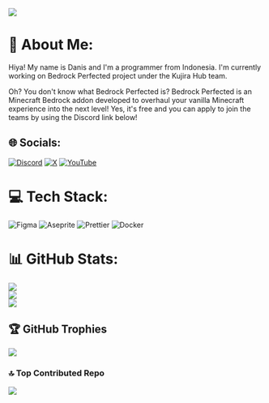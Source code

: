 ![](https://media.discordapp.net/attachments/1353119368799715530/1354090423789817897/banner-final.png?ex=67e4067a&is=67e2b4fa&hm=2f32bdf614343299bd01d3fc963f7b19806e0d3172d88e4133161c3c559a0fe2&=&format=webp&quality=lossless&width=1310&height=328)

# 💫 About Me:
Hiya! My name is Danis and I'm a programmer from Indonesia. I'm currently working on Bedrock Perfected project under the Kujira Hub team. 

Oh? You don't know what Bedrock Perfected is? Bedrock Perfected is an Minecraft Bedrock addon developed to overhaul your vanilla Minecraft experience into the next level! Yes, it's free and you can apply to join the teams by using the Discord link below!


## 🌐 Socials:
[![Discord](https://img.shields.io/badge/Discord-%237289DA.svg?logo=discord&logoColor=white)](https://discord.gg/agQhphygSW) [![X](https://img.shields.io/badge/X-black.svg?logo=X&logoColor=white)](https://x.com/daniswastaken) [![YouTube](https://img.shields.io/badge/YouTube-%23FF0000.svg?logo=YouTube&logoColor=white)](https://youtube.com/@daniswastaken) 

# 💻 Tech Stack:
![Figma](https://img.shields.io/badge/figma-%23F24E1E.svg?style=for-the-badge&logo=figma&logoColor=white) ![Aseprite](https://img.shields.io/badge/Aseprite-FFFFFF?style=for-the-badge&logo=Aseprite&logoColor=#7D929E) ![Prettier](https://img.shields.io/badge/prettier-%23F7B93E.svg?style=for-the-badge&logo=prettier&logoColor=black) ![Docker](https://img.shields.io/badge/docker-%230db7ed.svg?style=for-the-badge&logo=docker&logoColor=white)
# 📊 GitHub Stats:
![](https://github-readme-stats.vercel.app/api?username=daniswastaken&theme=dark&hide_border=false&include_all_commits=false&count_private=false)<br/>
![](https://nirzak-streak-stats.vercel.app/?user=daniswastaken&theme=dark&hide_border=false)<br/>
![](https://github-readme-stats.vercel.app/api/top-langs/?username=daniswastaken&theme=dark&hide_border=false&include_all_commits=false&count_private=false&layout=compact)

## 🏆 GitHub Trophies
![](https://github-profile-trophy.vercel.app/?username=daniswastaken&theme=radical&no-frame=false&no-bg=true&margin-w=4)

### 🔝 Top Contributed Repo
![](https://github-contributor-stats.vercel.app/api?username=daniswastaken&limit=5&theme=dark&combine_all_yearly_contributions=true)

<!-- Proudly created with GPRM ( https://gprm.itsvg.in ) -->
